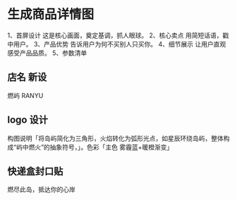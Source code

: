 # 生成商品详情图

1、首屏设计
这是核心画面，奠定基调，抓人眼球。
2、核心卖点
用简短话语，戳中用户。
3、产品优势
告诉用户为何不买别人只买你。
4、细节展示
让用户直观感受产品品质。
5、参数清单

## 店名 新设

燃屿 RANYU

## logo 设计

构图说明「将岛屿简化为三角形，火焰转化为弧形光点，如星辰环绕岛屿，整体构成“屿中燃火”的抽象符号，」。色彩「主色 雾霾蓝+暖橙渐变」

## 快递盒封口贴

燃尽此岛，抵达你的心岸
